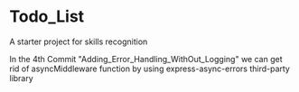 # Todo_List
A starter project for skills recognition

In the 4th Commit "Adding_Error_Handling_WithOut_Logging" we can get rid of asyncMiddleware function by using express-async-errors third-party library
